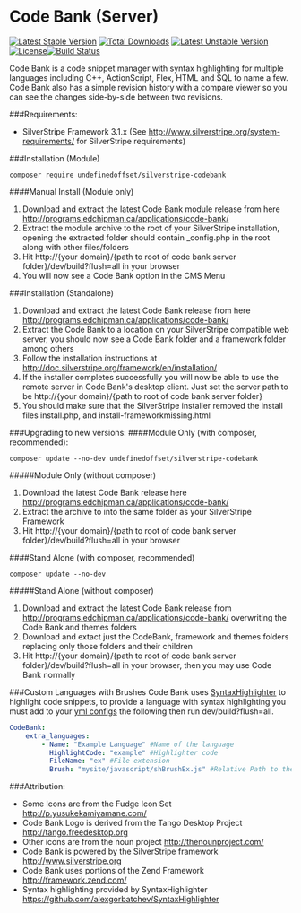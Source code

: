 Code Bank (Server)
=================
[![Latest Stable Version](https://poser.pugx.org/undefinedoffset/silverstripe-codebank/v/stable.png)](https://packagist.org/packages/undefinedoffset/silverstripe-codebank) [![Total Downloads](https://poser.pugx.org/undefinedoffset/silverstripe-codebank/downloads.png)](https://packagist.org/packages/undefinedoffset/silverstripe-codebank) [![Latest Unstable Version](https://poser.pugx.org/undefinedoffset/silverstripe-codebank/v/unstable.png)](https://packagist.org/packages/undefinedoffset/silverstripe-codebank) [![License](https://poser.pugx.org/undefinedoffset/silverstripe-codebank/license.png)](https://packagist.org/packages/undefinedoffset/silverstripe-codebank)[![Build Status](https://travis-ci.org/UndefinedOffset/silverstripe-codebank.png)](https://travis-ci.org/UndefinedOffset/silverstripe-codebank)

Code Bank is a code snippet manager with syntax highlighting for multiple languages including C++, ActionScript, Flex, HTML and SQL to name a few. Code Bank also has a simple revision history with a compare viewer so you can see the changes side-by-side between two revisions.


###Requirements:
* SilverStripe Framework 3.1.x (See http://www.silverstripe.org/system-requirements/ for SilverStripe requirements)


###Installation (Module)
```
composer require undefinedoffset/silverstripe-codebank
```

####Manual Install (Module only)
1. Download and extract the latest Code Bank module release from here http://programs.edchipman.ca/applications/code-bank/
2. Extract the module archive to the root of your SilverStripe installation, opening the extracted folder should contain _config.php in the root along with other files/folders
3. Hit http://{your domain}/{path to root of code bank server folder}/dev/build?flush=all in your browser
4. You will now see a Code Bank option in the CMS Menu


###Installation (Standalone)
1. Download and extract the latest Code Bank release from here http://programs.edchipman.ca/applications/code-bank/
2. Extract the Code Bank to a location on your SilverStripe compatible web server, you should now see a Code Bank folder and a framework folder among others
3. Follow the installation instructions at http://doc.silverstripe.org/framework/en/installation/
4. If the installer completes successfully you will now be able to use the remote server in Code Bank's desktop client. Just set the server path to be http://{your domain}/{path to root of code bank server folder}
5. You should make sure that the SilverStripe installer removed the install files install.php, and install-frameworkmissing.html


###Upgrading to new versions:
####Module Only (with composer, recommended):
```
composer update --no-dev undefinedoffset/silverstripe-codebank
```

#####Module Only (without composer)
1. Download the latest Code Bank release here http://programs.edchipman.ca/applications/code-bank/
2. Extract the archive to into the same folder as your SilverStripe Framework
3. Hit http://{your domain}/{path to root of code bank server folder}/dev/build?flush=all in your browser


####Stand Alone (with composer, recommended)
```
composer update --no-dev
```

#####Stand Alone (without composer)
1. Download and extract the latest Code Bank release from http://programs.edchipman.ca/applications/code-bank/ overwriting the Code Bank and themes folders
2. Download and extact just the CodeBank, framework and themes folders replacing only those folders and their children
3. Hit http://{your domain}/{path to root of code bank server folder}/dev/build?flush=all in your browser, then you may use Code Bank normally


###Custom Languages with Brushes
Code Bank uses [SyntaxHighlighter](https://github.com/alexgorbatchev/SyntaxHighlighter) to highlight code snippets, to provide a language with syntax highlighting you must add to your [yml configs](http://doc.silverstripe.org/framework/en/topics/configuration#setting-configuration-via-yaml-files) the following then run dev/build?flush=all.
```yml
CodeBank:
    extra_languages:
        - Name: "Example Language" #Name of the language
          HighlightCode: "example" #Highlighter code
          FileName: "ex" #File extension
          Brush: "mysite/javascript/shBrushEx.js" #Relative Path to the snippet highlighter brush
```

###Attribution:
* Some Icons are from the Fudge Icon Set http://p.yusukekamiyamane.com/
* Code Bank Logo is derived from the Tango Desktop Project http://tango.freedesktop.org
* Other icons are from the noun project http://thenounproject.com/
* Code Bank is powered by the SilverStripe framework http://www.silverstripe.org
* Code Bank uses portions of the Zend Framework http://framework.zend.com/
* Syntax highlighting provided by SyntaxHighlighter https://github.com/alexgorbatchev/SyntaxHighlighter